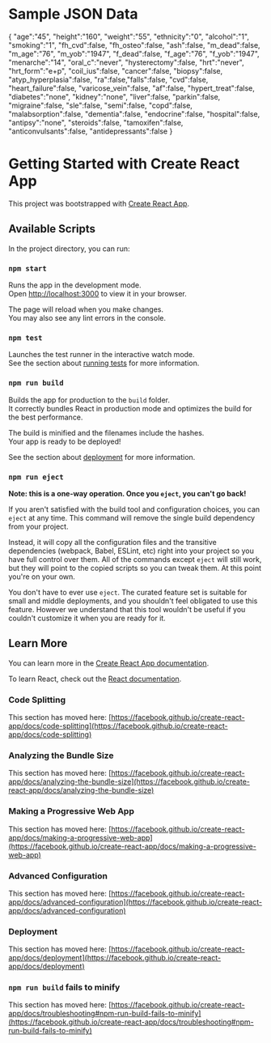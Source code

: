 # Sample JSON Data

{
    "age":"45",
    "height":"160",
    "weight":"55",
    "ethnicity":"0",
    "alcohol":"1",
    "smoking":"1",
    "fh_cvd":false,
    "fh_osteo":false,
    "ash":false,
    "m_dead":false,
    "m_age":"76",
    "m_yob":"1947",
    "f_dead":false,
    "f_age":"76",
    "f_yob":"1947",
    "menarche":"14",
    "oral_c":"never",
    "hysterectomy":false,
    "hrt":"never",
    "hrt_form":"e+p",
    "coil_ius":false,
    "cancer":false,
    "biopsy":false,
    "atyp_hyperplasia":false,
    "ra":false,"falls":false,
    "cvd":false,
    "heart_failure":false,
    "varicose_vein":false,
    "af":false,
    "hypert_treat":false,
    "diabetes":"none",
    "kidney":"none",
    "liver":false,
    "parkin":false,
    "migraine":false,
    "sle":false,
    "semi":false,
    "copd":false,
    "malabsorption":false,
    "dementia":false,
    "endocrine":false,
    "hospital":false,
    "antipsy":"none",
    "steroids":false,
    "tamoxifen":false,
    "anticonvulsants":false,
    "antidepressants":false
}


# Getting Started with Create React App

This project was bootstrapped with [Create React App](https://github.com/facebook/create-react-app).

## Available Scripts

In the project directory, you can run:

### `npm start`

Runs the app in the development mode.\
Open [http://localhost:3000](http://localhost:3000) to view it in your browser.

The page will reload when you make changes.\
You may also see any lint errors in the console.

### `npm test`

Launches the test runner in the interactive watch mode.\
See the section about [running tests](https://facebook.github.io/create-react-app/docs/running-tests) for more information.

### `npm run build`

Builds the app for production to the `build` folder.\
It correctly bundles React in production mode and optimizes the build for the best performance.

The build is minified and the filenames include the hashes.\
Your app is ready to be deployed!

See the section about [deployment](https://facebook.github.io/create-react-app/docs/deployment) for more information.

### `npm run eject`

**Note: this is a one-way operation. Once you `eject`, you can't go back!**

If you aren't satisfied with the build tool and configuration choices, you can `eject` at any time. This command will remove the single build dependency from your project.

Instead, it will copy all the configuration files and the transitive dependencies (webpack, Babel, ESLint, etc) right into your project so you have full control over them. All of the commands except `eject` will still work, but they will point to the copied scripts so you can tweak them. At this point you're on your own.

You don't have to ever use `eject`. The curated feature set is suitable for small and middle deployments, and you shouldn't feel obligated to use this feature. However we understand that this tool wouldn't be useful if you couldn't customize it when you are ready for it.

## Learn More

You can learn more in the [Create React App documentation](https://facebook.github.io/create-react-app/docs/getting-started).

To learn React, check out the [React documentation](https://reactjs.org/).

### Code Splitting

This section has moved here: [https://facebook.github.io/create-react-app/docs/code-splitting](https://facebook.github.io/create-react-app/docs/code-splitting)

### Analyzing the Bundle Size

This section has moved here: [https://facebook.github.io/create-react-app/docs/analyzing-the-bundle-size](https://facebook.github.io/create-react-app/docs/analyzing-the-bundle-size)

### Making a Progressive Web App

This section has moved here: [https://facebook.github.io/create-react-app/docs/making-a-progressive-web-app](https://facebook.github.io/create-react-app/docs/making-a-progressive-web-app)

### Advanced Configuration

This section has moved here: [https://facebook.github.io/create-react-app/docs/advanced-configuration](https://facebook.github.io/create-react-app/docs/advanced-configuration)

### Deployment

This section has moved here: [https://facebook.github.io/create-react-app/docs/deployment](https://facebook.github.io/create-react-app/docs/deployment)

### `npm run build` fails to minify

This section has moved here: [https://facebook.github.io/create-react-app/docs/troubleshooting#npm-run-build-fails-to-minify](https://facebook.github.io/create-react-app/docs/troubleshooting#npm-run-build-fails-to-minify)
